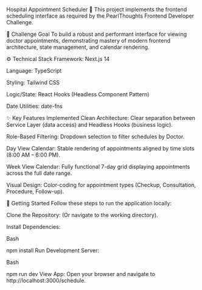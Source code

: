 Hospital Appointment Scheduler 📅
This project implements the frontend scheduling interface as required by the PearlThoughts Frontend Developer Challenge.

🎯 Challenge Goal
To build a robust and performant interface for viewing doctor appointments, demonstrating mastery of modern frontend architecture, state management, and calendar rendering.

⚙️ Technical Stack
Framework: Next.js 14

Language: TypeScript

Styling: Tailwind CSS

Logic/State: React Hooks (Headless Component Pattern)

Date Utilities: date-fns

✨ Key Features Implemented
Clean Architecture: Clear separation between Service Layer (data access) and Headless Hooks (business logic).

Role-Based Filtering: Dropdown selection to filter schedules by Doctor.

Day View Calendar: Stable rendering of appointments aligned by time slots (8:00 AM – 6:00 PM).

Week View Calendar: Fully functional 7-day grid displaying appointments across the full date range.

Visual Design: Color-coding for appointment types (Checkup, Consultation, Procedure, Follow-up).

🚀 Getting Started
Follow these steps to run the application locally:

Clone the Repository: (Or navigate to the working directory).

Install Dependencies:

Bash

npm install
Run Development Server:

Bash

npm run dev
View App: Open your browser and navigate to http://localhost:3000/schedule.